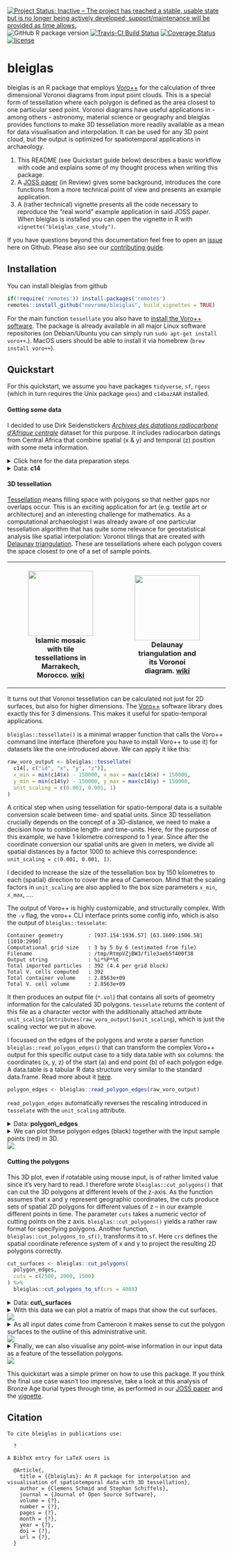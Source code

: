 
[![Project Status: Inactive – The project has reached a stable, usable
state but is no longer being actively developed; support/maintenance
will be provided as time
allows.](https://www.repostatus.org/badges/latest/inactive.svg)](https://www.repostatus.org/#inactive)
![GitHub R package
version](https://img.shields.io/github/r-package/v/nevrome/bleiglas)
[![Travis-CI Build
Status](https://travis-ci.com/nevrome/bleiglas.svg?branch=master)](https://travis-ci.com/nevrome/bleiglas)
[![Coverage
Status](https://img.shields.io/codecov/c/github/nevrome/bleiglas/master.svg)](https://codecov.io/github/nevrome/bleiglas?branch=master)
[![license](https://img.shields.io/github/license/nevrome/bleiglas)](https://www.r-project.org/Licenses/MIT)

<!-- README.md is generated from README.Rmd. Please edit that file -->

# bleiglas

bleiglas is an R package that employs
[Voro++](http://math.lbl.gov/voro++/) for the calculation of three
dimensional Voronoi diagrams from input point clouds. This is a special
form of tessellation where each polygon is defined as the area closest
to one particular seed point. Voronoi diagrams have useful applications
in - among others - astronomy, material science or geography and
bleiglas provides functions to make 3D tessellation more readily
available as a mean for data visualisation and interpolation. It can be
used for any 3D point cloud, but the output is optimized for
spatiotemporal applications in archaeology.

1.  This README (see Quickstart guide below) describes a basic workflow
    with code and explains some of my thought process when writing this
    package.
2.  A [JOSS
    paper](https://github.com/nevrome/bleiglas/blob/master/paper/paper.md)
    (in Review) gives some background, introduces the core functions
    from a more technical point of view and presents an example
    application.
3.  A (rather technical) vignette presents all the code necessary to
    reproduce the “real world” example application in said JOSS paper.
    When bleiglas is installed you can open the vignette in R with
    `vignette("bleiglas_case_study")`.

If you have questions beyond this documentation feel free to open an
[issue](https://github.com/nevrome/bleiglas/issues) here on Github.
Please also see our [contributing guide](CONTRIBUTING.md).

## Installation

You can install bleiglas from github

``` r
if(!require('remotes')) install.packages('remotes')
remotes::install_github("nevrome/bleiglas", build_vignettes = TRUE)
```

For the main function `tessellate` you also have to [install the Voro++
software](http://math.lbl.gov/voro++/download/). The package is already
available in all major Linux software repositories (on Debian/Ubuntu you
can simply run `sudo apt-get install voro++`.). MacOS users should be
able to install it via homebrew (`brew install voro++`).

## Quickstart

For this quickstart, we assume you have packages `tidyverse`, `sf`,
`rgeos` (which in turn requires the Unix package `geos`) and `c14bazAAR`
installed.

#### Getting some data

I decided to use Dirk Seidenstickers [*Archives des datations
radiocarbone d’Afrique
centrale*](https://github.com/dirkseidensticker/aDRAC) dataset for this
purpose. It includes radiocarbon datings from Central Africa that
combine spatial (x & y) and temporal (z) position with some meta
information.

<details>
<summary>
Click here for the data preparation steps
</summary>
<p>

I selected dates from Cameroon between 1000 and 3000 uncalibrated BP and
projected them into a worldwide cylindrical reference system (epsg
[4088](https://epsg.io/4088)). As Cameroon is close to the equator this
projection should represent distances, angles and areas sufficiently
correct for this example exercise. As a minor pre-processing step, I
here also remove samples with equal position in all three dimensions for
the tessellation.

``` r
# download raw data with the data access package c14bazAAR
# c14bazAAR can be installed with
# install.packages("c14bazAAR", repos = c(ropensci = "https://ropensci.r-universe.dev"))
c14_cmr <- c14bazAAR::get_c14data("adrac") %>% 
  # filter data
  dplyr::filter(!is.na(lat) & !is.na(lon), c14age > 1000, c14age < 3000, country == "CMR") 
```

    ##   |                                                          |                                                  |   0%  |                                                          |++++++++++++++++++++++++++++++++++++++++++++++++++|  99%  |                                                          |++++++++++++++++++++++++++++++++++++++++++++++++++| 100%

``` r
# remove doubles
c14_cmr_unique <- c14_cmr %>%
  dplyr::mutate(
    rounded_coords_lat = round(lat, 3),
    rounded_coords_lon = round(lon, 3)
  ) %>%
  dplyr::group_by(rounded_coords_lat, rounded_coords_lon, c14age) %>%
  dplyr::filter(dplyr::row_number() == 1) %>%
  dplyr::ungroup()

# transform coordinates
coords <- data.frame(c14_cmr_unique$lon, c14_cmr_unique$lat) %>% 
  sf::st_as_sf(coords = c(1, 2), crs = 4326) %>% 
  sf::st_transform(crs = 4088) %>% 
  sf::st_coordinates()

# create active dataset
c14 <- c14_cmr_unique %>% 
  dplyr::transmute(
    id = seq_len(nrow(.)),
    x = coords[,1], 
    y = coords[,2], 
    z = c14age,
    period = period
)
```

</p>
</details>
<details>
<summary>
Data: <b>c14</b>
</summary>
<p>

``` r
c14 
```

    ## # A tibble: 393 x 5
    ##       id        x       y     z period
    ##    <int>    <dbl>   <dbl> <int> <chr> 
    ##  1     1 1284303. 450340.  1920 EIA   
    ##  2     2 1101276. 321798.  2340 EIA   
    ##  3     3 1101276. 321798.  2520 LSA   
    ##  4     4 1093159. 264311.  2000 <NA>  
    ##  5     5 1132077. 340034.  1670 <NA>  
    ##  6     6 1101276. 321798.  2200 <NA>  
    ##  7     7 1101276. 321798.  2030 <NA>  
    ##  8     8 1101276. 321798.  1760 EIA   
    ##  9     9 1093159. 264311.  1710 <NA>  
    ## 10    10 1093159. 264311.  1940 <NA>  
    ## # … with 383 more rows

</p>
</details>

#### 3D tessellation

[Tessellation](https://en.wikipedia.org/wiki/Tessellation) means filling
space with polygons so that neither gaps nor overlaps occur. This is an
exciting application for art (e.g. textile art or architecture) and an
interesting challenge for mathematics. As a computational archaeologist
I was already aware of one particular tessellation algorithm that has
quite some relevance for geostatistical analysis like spatial
interpolation: Voronoi tilings that are created with [Delaunay
triangulation](https://en.wikipedia.org/wiki/Delaunay_triangulation).
These are tessellations where each polygon covers the space closest to
one of a set of sample points.

<table style="width:100%">
<tr>
<th>
<figure>
<img src="https://upload.wikimedia.org/wikipedia/commons/thumb/6/66/Ceramic_Tile_Tessellations_in_Marrakech.jpg/320px-Ceramic_Tile_Tessellations_in_Marrakech.jpg" height="150" />
<figcaption>
Islamic mosaic with tile tessellations in Marrakech, Morocco.
<a href="https://en.wikipedia.org/wiki/File:Ceramic_Tile_Tessellations_in_Marrakech.jpg">wiki</a>
</figcaption>
</figure>
</th>
<th>
<figure>
<img src="https://upload.wikimedia.org/wikipedia/commons/thumb/5/56/Delaunay_Voronoi.svg/441px-Delaunay_Voronoi.svg.png" height="150" />
<figcaption>
Delaunay triangulation and its Voronoi diagram.
<a href="https://commons.wikimedia.org/wiki/File:Delaunay_Voronoi.svg">wiki</a>
</figcaption>
</figure>
</th>
<th>
<figure>
<img src="http://math.lbl.gov/voro++/examples/custom_output/custom_output_l.png" height="150" />
<figcaption>
Output example of Voro++ rendered with POV-Ray.
<a href="http://math.lbl.gov/voro++">math.lbl.gov</a>
</figcaption>
</figure>
</th>
<tr>
</table>

It turns out that Voronoi tessellation can be calculated not just for 2D
surfaces, but also for higher dimensions. The
[Voro++](http://math.lbl.gov/voro++/) software library does exactly this
for 3 dimensions. This makes it useful for spatio-temporal applications.

`bleiglas::tessellate()` is a minimal wrapper function that calls the
Voro++ command line interface (therefore you have to install Voro++ to
use it) for datasets like the one introduced above. We can apply it like
this:

``` r
raw_voro_output <- bleiglas::tessellate(
  c14[, c("id", "x", "y", "z")],
  x_min = min(c14$x) - 150000, x_max = max(c14$x) + 150000, 
  y_min = min(c14$y) - 150000, y_max = max(c14$y) + 150000,
  unit_scaling = c(0.001, 0.001, 1)
)
```

A critical step when using tessellation for spatio-temporal data is a
suitable conversion scale between time- and spatial units. Since 3D
tessellation crucially depends on the concept of a 3D-distance, we need
to make a decision how to combine length- and time-units. Here, for the
purpose of this example, we have 1 kilometre correspond to 1 year. Since
after the coordinate conversion our spatial units are given in meters,
we divide all spatial distances by a factor 1000 to achieve this
correspondence: `unit_scaling = c(0.001, 0.001, 1)`.

I decided to increase the size of the tessellation box by 150 kilometres
to each (spatial) direction to cover the area of Cameroon. Mind that the
scaling factors in `unit_scaling` are also applied to the box size
parameters `x_min`, `x_max`, ….

The output of Voro++ is highly customizable, and structurally complex.
With the `-v` flag, the voro++ CLI interface prints some config info,
which is also the output of `bleiglas::tesselate`:

    Container geometry        : [937.154:1936.57] [63.1609:1506.58] [1010:2990]
    Computational grid size   : 3 by 5 by 6 (estimated from file)
    Filename                  : /tmp/RtmpVZjBW3/file3aeb5f400f38
    Output string             : %i*%P*%t
    Total imported particles  : 392 (4.4 per grid block)
    Total V. cells computed   : 392
    Total container volume    : 2.8563e+09
    Total V. cell volume      : 2.8563e+09

It then produces an output file (`*.vol`) that contains all sorts of
geometry information for the calculated 3D polygons. `tesselate` returns
the content of this file as a character vector with the additionally
attached attribute `unit_scaling`
(`attributes(raw_voro_output)$unit_scaling`), which is just the scaling
vector we put in above.

I focussed on the edges of the polygons and wrote a parser function
`bleiglas::read_polygon_edges()` that can transform the complex Voro++
output for this specific output case to a tidy data.table with six
columns: the coordinates (x, y, z) of the start (a) and end point (b) of
each polygon edge. A data.table is a tabular R data structure very
similar to the standard data.frame. Read more about it
[here](https://cran.r-project.org/web/packages/data.table/vignettes/datatable-intro.html).

``` r
polygon_edges <- bleiglas::read_polygon_edges(raw_voro_output)
```

`read_polygon_edges` automatically reverses the rescaling introduced in
`tesselate` with the `unit_scaling` attribute.

<details>
<summary>
Data: <b>polygon\_edges</b>
</summary>
<p>

    ##            x.a     y.a     z.a     x.b    y.b     z.b polygon_id
    ##     1:  937154  374130 1307.99 1201480 392161 1299.80         25
    ##     2: 1289460  241706 1324.42 1201480 392161 1299.80         25
    ##     3: 1212280  387619 1290.18 1201480 392161 1299.80         25
    ##     4: 1190480  335990 1202.59 1233970 377206 1268.57         25
    ##     5: 1352310  233958 1240.81 1233970 377206 1268.57         25
    ##    ---                                                          
    ## 24916: 1341410 1041000 2655.00 1645270 892489 2655.00        290
    ## 24917: 1622180  900165 2682.50 1645270 892489 2655.00        290
    ## 24918: 1361490 1027580 2682.50 1622180 900165 2682.50        290
    ## 24919: 1596200  911750 2731.50 1622180 900165 2682.50        290
    ## 24920: 1645270  892489 2655.00 1622180 900165 2682.50        290

</p>
</details>
<details>
<summary>
We can plot these polygon edges (black) together with the input sample
points (red) in 3D.
</summary>
<p>

``` r
rgl::axes3d()
rgl::points3d(c14$x, c14$y, c14$z, color = "red")
rgl::aspect3d(1, 1, 1)
rgl::segments3d(
  x = as.vector(t(polygon_edges[,c(1,4)])),
  y = as.vector(t(polygon_edges[,c(2,5)])),
  z = as.vector(t(polygon_edges[,c(3,6)]))
)
rgl::view3d(userMatrix = view_matrix, zoom = 0.9)
```

</p>
</details>

<img src="README_files/figure-gfm/unnamed-chunk-8-1.png" style="display: block; margin: auto;" />

#### Cutting the polygons

This 3D plot, even if rotatable using mouse input, is of rather limited
value since it’s very hard to read. I therefore wrote
`bleiglas::cut_polygons()` that can cut the 3D polygons at different
levels of the z-axis. As the function assumes that x and y represent
geographic coordinates, the cuts produce sets of spatial 2D polygons for
different values of z – in our example different points in time. The
parameter `cuts` takes a numeric vector of cutting points on the z axis.
`bleiglas::cut_polygons()` yields a rather raw format for specifying
polygons. Another function, `bleiglas::cut_polygons_to_sf()`, transforms
it to `sf`. Here `crs` defines the spatial coordinate reference system
of x and y to project the resulting 2D polygons correctly.

``` r
cut_surfaces <- bleiglas::cut_polygons(
  polygon_edges, 
  cuts = c(2500, 2000, 1500)
) %>%
  bleiglas::cut_polygons_to_sf(crs = 4088)
```

<details>
<summary>
Data: <b>cut\_surfaces</b>
</summary>
<p>

    ## Simple feature collection with 76 features and 2 fields
    ## Geometry type: POLYGON
    ## Dimension:     XY
    ## Bounding box:  xmin: 937154 ymin: 63160.9 xmax: 1936570 ymax: 1506580
    ## Projected CRS: World Equidistant Cylindrical (Sphere)
    ## First 10 features:
    ##                                 x    z  id
    ## 1  POLYGON ((1195386 319810.5,... 2500   3
    ## 2  POLYGON ((1936570 809055.4,... 2500  31
    ## 3  POLYGON ((1146675 374628.2,... 2500  38
    ## 4  POLYGON ((1215947 365177.1,... 2500  40
    ## 5  POLYGON ((1416056 455852, 1... 2500  69
    ## 6  POLYGON ((1082719 969489.5,... 2500 103
    ## 7  POLYGON ((1936570 315020.3,... 2500 105
    ## 8  POLYGON ((1386575 333838.1,... 2500 135
    ## 9  POLYGON ((1116416 63160.9, ... 2500 144
    ## 10 POLYGON ((1377347 63160.9, ... 2500 185

</p>
</details>
<details>
<summary>
With this data we can plot a matrix of maps that show the cut surfaces.
</summary>
<p>

``` r
cut_surfaces %>%
  ggplot() +
  geom_sf(
    aes(fill = z), 
    color = "white",
    lwd = 0.2
  ) +
  geom_sf_text(aes(label = id)) +
  facet_wrap(~z) +
  theme(
    axis.text = element_blank(),
    axis.ticks = element_blank()
  )
```

</p>
</details>

<img src="README_files/figure-gfm/unnamed-chunk-12-1.png" style="display: block; margin: auto;" />

<details>
<summary>
As all input dates come from Cameroon it makes sense to cut the polygon
surfaces to the outline of this administrative unit.
</summary>
<p>

``` r
cameroon_border <- rnaturalearth::ne_countries(scale = "medium", returnclass = "sf") %>% 
  dplyr::filter(name == "Cameroon") %>% 
  sf::st_transform(4088)

cut_surfaces_cropped <- cut_surfaces %>% sf::st_intersection(cameroon_border)
```

``` r
cut_surfaces_cropped %>%
  ggplot() +
  geom_sf(
    aes(fill = z), 
    color = "white",
    lwd = 0.2
  ) +
  facet_wrap(~z) +
  theme(
    axis.text = element_blank(),
    axis.ticks = element_blank()
  )
```

<p>
</details>

<img src="README_files/figure-gfm/unnamed-chunk-15-1.png" style="display: block; margin: auto;" />

<details>
<summary>
Finally, we can also visualise any point-wise information in our input
data as a feature of the tessellation polygons.
</summary>
<p>

``` r
cut_surfaces_material <- cut_surfaces_cropped %>%
  dplyr::left_join(
    c14, by = "id"
  )
```

``` r
cut_surfaces_material %>%
  ggplot() +
  geom_sf(
    aes(fill = period), 
    color = "white",
    lwd = 0.2
  ) +
  facet_wrap(~z.x) +
  theme(
    axis.text = element_blank(),
    axis.ticks = element_blank()
  )
```

</p>
</details>

<img src="README_files/figure-gfm/unnamed-chunk-18-1.png" style="display: block; margin: auto;" />

This quickstart was a simple primer on how to use this package. If you
think the final use case wasn’t too impressive, take a look at this
analysis of Bronze Age burial types through time, as performed in our
[JOSS
paper](https://github.com/nevrome/bleiglas/blob/master/paper/paper.md)
and the
[vignette](https://github.com/nevrome/bleiglas/blob/master/vignettes/complete_example.Rmd).

<!-- Add JOSS paper figure here? Just a suggestion as a further teaser. It's just beautiful -->

## Citation


    To cite bleiglas in publications use:

      ?

    A BibTeX entry for LaTeX users is

      @Article{,
        title = {{bleiglas}: An R package for interpolation and visualisation of spatiotemporal data with 3D tessellation},
        author = {Clemens Schmid and Stephan Schiffels},
        journal = {Journal of Open Source Software},
        volume = {?},
        number = {?},
        pages = {?},
        month = {?},
        year = {?},
        doi = {?},
        url = {?},
      }
